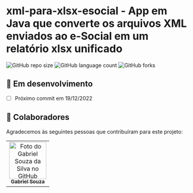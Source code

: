  # xml-para-xlsx-esocial - App em Java que converte os arquivos XML enviados ao e-Social em um relatório xlsx unificado

![GitHub repo size](https://img.shields.io/github/repo-size/gabrielsouzas/learn-with-fun?style=for-the-badge)
![GitHub language count](https://img.shields.io/github/languages/count/gabrielsouzas/learn-with-fun?style=for-the-badge)
![GitHub forks](https://img.shields.io/github/forks/gabrielsouzas/learn-with-fun?style=for-the-badge)

## 🚀 Em desenvolvimento

- [ ] Próximo commit em 19/12/2022

## 🤝 Colaboradores

Agradecemos às seguintes pessoas que contribuíram para este projeto:

<table>
  <tr>
    <td align="center">
      <a href="#">
        <img src="https://avatars.githubusercontent.com/u/104937852?v=4" width="100px;" alt="Foto do Gabriel Souza da Silva no GitHub"/><br>
        <sub>
          <b>Gabriel Souza</b>
        </sub>
      </a>
    </td>
  </tr>
</table>
